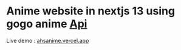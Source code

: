 # Anime website in nextjs 13 using gogo anime [Api](https://github.com/riimuru/gogoanime-api)

Live demo : [ahsanime.vercel.app](https://ahsanime.vercel.app/)

